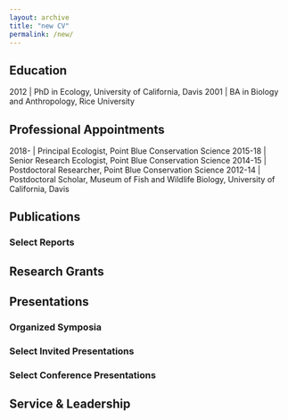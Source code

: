 ```yaml
---
layout: archive
title: "new CV"
permalink: /new/
---
```



## Education

2012 | PhD in Ecology, University of California, Davis
2001 | BA in Biology and Anthropology, Rice University

## Professional Appointments

2018- | Principal Ecologist, Point Blue Conservation Science
2015-18 | Senior Research Ecologist, Point Blue Conservation Science
2014-15 | Postdoctoral Researcher, Point Blue Conservation Science
2012-14 | Postdoctoral Scholar, Museum of Fish and Wildlife Biology, University of California, Davis

## Publications


### Select Reports


## Research Grants


## Presentations

### Organized Symposia

### Select Invited Presentations

### Select Conference Presentations

## Service & Leadership

